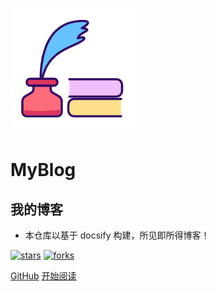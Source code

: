 ![logo](_media/logo.png)

#  MyBlog

## 我的博客

- 本仓库以基于 docsify 构建，所见即所得博客！
    
[![stars](https://badgen.net/github/stars/leoil/leoil.github.io?icon=github&color=4ab8a1)](https://github.com/leoil/leoil.github.io) [![forks](https://badgen.net/github/forks/leoil/leoil.github.io?icon=github&color=4ab8a1)](https://github.com/leoil/leoil.github.io) 

[GitHub](<https://github.com/leoil/>)
[开始阅读](README.md)
